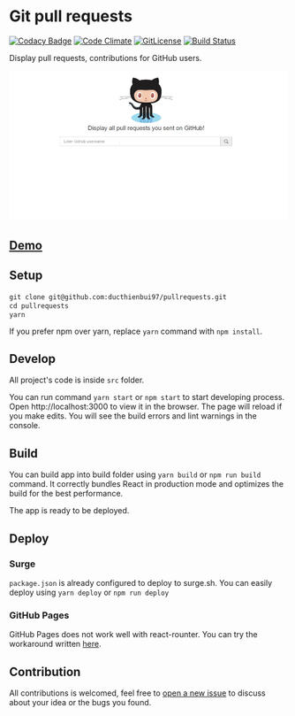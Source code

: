 # Git pull requests

[![Codacy Badge](https://api.codacy.com/project/badge/Grade/50e25f2244594faebe3098b505b35122)](https://www.codacy.com/app/ducthienbui97/pullrequests?utm_source=github.com&utm_medium=referral&utm_content=ducthienbui97/pullrequests&utm_campaign=badger)
[![Code Climate](https://codeclimate.com/github/ducthienbui97/pullrequests/badges/gpa.svg)](https://codeclimate.com/github/ducthienbui97/pullrequests)
[![GitLicense](https://gitlicense.com/badge/ducthienbui97/pullrequests)](https://gitlicense.com/license/ducthienbui97/pullrequests)
[![Build Status](https://travis-ci.org/ducthienbui97/pullrequests.svg?branch=master)](https://travis-ci.org/ducthienbui97/pullrequests)

Display pull requests, contributions for GitHub users.

![Demo](demo.gif)

## [Demo](https://pullrequests.surge.sh/)

## Setup

``` git
git clone git@github.com:ducthienbui97/pullrequests.git
cd pullrequests
yarn
```

If you prefer npm over yarn, replace ```yarn``` command with ```npm install```.

## Develop

All project's code is inside ```src``` folder.

You can run command ```yarn start``` or ```npm start``` to start developing process.
Open http://localhost:3000 to view it in the browser.
The page will reload if you make edits.
You will see the build errors and lint warnings in the console.

## Build

You can build app into build folder using ```yarn build``` or ```npm run build``` command. It correctly bundles React in production mode and optimizes the build for the best performance.

The app is ready to be deployed.

## Deploy

### Surge

```package.json``` is already configured to deploy to surge.sh. You can easily deploy using ```yarn deploy``` or ```npm run deploy```

### GitHub Pages

GitHub Pages does not work well with react-rounter. You can try the workaround written [here](https://github.com/rafrex/spa-github-pages).

## Contribution

All contributions is welcomed, feel free to [open a new issue](https://github.com/ducthienbui97/pullrequests/issues/new) to discuss about your idea or the bugs you found.